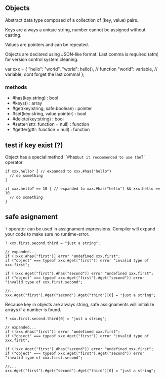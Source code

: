 ## Objects

Abstract data type composed of a collection of (key, value) pairs.

Keys are always a unique string, number cannot be assigned without casting.

Values are pointers and can be repeated.

Objects are declared using JSON-like format.
Last comma is required (atm) for version control system cleaning.

var xxx = {
  "hello": "world",
  "world": hello(), // function
  "world": variable, // variable, dont forget the last comma!
};

### methods
* #has(key:string) : bool
* #keys() : array
* #get(key:string, safe:boolean) : pointer
* #set(key:string, value:pointer) : bool
* #delete(key:string) : bool
* #setter(sttr: function = null) : function
* #getter(gttr: function = null) : function


## test if key exist (?)

Object has a special method ``#has` but it recommended to use the `?` operator.

```
if xxx.hello? { // expanded to xxx.#has("hello")
  // do something
}

if xxx.hello? == 10 { // expanded to xxx.#has("hello") && xxx.hello == 10
  // do something
}
```

## safe asignament

`?` operator can be used in assignament expressions. Compiler will expand your code to make sure no runtime-error.

```
? xxx.first.second.third = "just a string";

// expanded...
if (!xxx.#has("first")) error "undefined xxx.first";
if ("object" === typeof xxx.#get("first")) error "invalid type of xxx.first";

if (!xxx.#get("first").#has("second")) error "undefined xxx.first";
if ("object" === typeof xxx.#get("first").#get("second")) error "invalid type of xxx.first.second";

//...
xxx.#get("first").#get("second").#get("third")[0] = "just a string";
```

Because key in objects are always string, safe assignaments will initialize arrays if a number is found.

```
? xxx.first.second.third[0] = "just a string";

// expanded...
if (!xxx.#has("first")) error "undefined xxx.first";
if ("object" === typeof xxx.#get("first")) error "invalid type of xxx.first";

if (!xxx.#get("first").#has("second")) error "undefined xxx.first";
if ("object" === typeof xxx.#get("first").#get("second")) error "invalid type of xxx.first.second";

//...
xxx.#get("first").#get("second").#get("third")[0] = "just a string";
```


